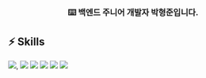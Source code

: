 <!-- markdownlint-disable MD033 MD041 -->
<p align="center">
  <h3 align="center">⌨️ 백엔드 주니어 개발자 박형준입니다.</h3>
</p>


## ⚡ Skills
<img src="https://img.shields.io/badge/java-007396?style=for-the-badge&logo=OpenJDK&logoColor=white">,
<img src="https://img.shields.io/badge/springboot-6DB33F?style=for-the-badge&logo=springboot&logoColor=white">
<img src="https://img.shields.io/badge/Prometheus-E6522C?style=for-the-badge&logo=Prometheus&logoColor=white">
<img src="https://img.shields.io/badge/grafana-%23F46800.svg?style=for-the-badge&logo=grafana&logoColor=white">
<img src="https://img.shields.io/badge/Redis-DC382D?style=for-the-badge&logo=Redis&logoColor=white"> 
<img src="https://img.shields.io/badge/MySQL-4479A1?style=for-the-badge&logo=MySQL&logoColor=white">
